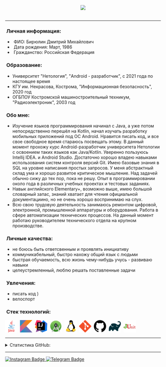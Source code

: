 <div id="header" align="center">
  <img src="https://media.giphy.com/media/O2PhyxtkFwCtUO6nen/giphy.gif" width="100"/>
</div>
<div id="badges" align="center">
<img src="https://komarev.com/ghpvc/?username=filin2hat&style=flat-square&color=green" alt=""/>
 </div>

---

### &nbsp;Личная информация:

* &nbsp;ФИО: Бирюлин Дмитрий Михайлович
* &nbsp;Дата рождения: Март, 1986
* &nbsp;Гражданство: Российская Федерация

### &nbsp;Образование:
* Университет "Нетология", "Android - разработчик", с 2021 года по настоящее время
* КГУ им. Некрасова, Кострома,  "Информационная безопасность", 2020 год
* ОГБПОУ Костромской машиностроительный техникум, "Радиоэлектроник", 2003 год

### &nbsp;Обо мне:
* Изучение языков программирования начинал с Java, а уже потом непосредственно перешёл на Kotlin, начал изучать разработку мобильных приложений под ОС Android. Нравится писать код, и все свое свободное время стараюсь посвещать этому. В данный момент прохожу курс Android-разработчик университета Нетологии с освоением таких языков как Java/Kotlin. Уверенно пользуюсь Intellij IDEA. и Android Studio. Достаточно хорошо владею навыками использования систем контроля версий Git. Имею базовые знания в SQL на уровне написания простых запросов. У меня абстрактный склад ума и хорошо развитое критическое мышление. Над задачей обычно сижу до тех пор, пока не решу. Опыт в программировании около года в различных учебных проектах и тестовых заданиях.
* Навык английского Elementary+, возможно выше, имею большой словарный запас, знаний хватает для чтения официальной документациино, но не очень хорошо воспринимаю на слух.
* Всю свою трудовую деятельность занимаюсь ремонтом цифровой, электронной, промышленной аппаратуры и оборудования. Работа в сфере автоматизации технических процессов.
На данный момент работаю руководителем технического отдела на крупном производстве.


### &nbsp;Личные качества:
* не боюсь быть ответсвенным и проявлять инициативу
* коммуникабельный, быстро нахожу общий язык с людьми
* быстрая обучаемость, всю жизнь чему-нибудь учусь - развиваю навыки
* целеустремленный, люблю решать поставленные задачи

### &nbsp;Увлечения:
* писать код )
* велоспорт

### &nbsp;Стек технологий:

<div>
  <img src="https://github.com/mcmouse88/mcmouse88/blob/main/logo/java.svg" title="Java" alt="Java" width="40" height="40"/>&nbsp;
  <img src="https://github.com/mcmouse88/mcmouse88/blob/main/logo/kotlin.svg" title="Kotlin" alt="Kotlin" width="40" height="40"/>&nbsp;
  <img src="https://github.com/mcmouse88/mcmouse88/blob/main/logo/intellij_idea.png" title="Intellij Idea" alt="Intellij Idea" width="40" height="40"/>&nbsp;
  <img src="https://github.com/mcmouse88/mcmouse88/blob/main/logo/android_studio.png" title="Android Studio" alt="Android Studio" width="40" height="40"/>&nbsp;
  <img src="https://github.com/mcmouse88/mcmouse88/blob/main/logo/linux.svg" title="Linux" alt="Linux" width="40" height="40"/>&nbsp;
  <img src="https://github.com/mcmouse88/mcmouse88/blob/main/logo/git.svg" title="Git" alt="Git " width="40" height="40"/>&nbsp;
  <img src="https://github.com/mcmouse88/mcmouse88/blob/main/logo/github.png"  title="GitHub" alt="GitHub" width="40" height="40"/>&nbsp;
  <img src="https://github.com/mcmouse88/mcmouse88/blob/main/logo/gradle.svg" title="Gradle"  alt="Gradle" width="40" height="40"/>&nbsp;
  <img src="https://github.com/mcmouse88/mcmouse88/blob/main/logo/junit4.png" title="JUnit"  alt="JUnit" width="40" height="40"/>&nbsp;
  </div>

---

<details>
<summary>Статистика GitHub:</summary>
<p align="left">
<a href="https://github.com/filin2hat">
  <img height="180em" src="https://github-readme-stats-eight-theta.vercel.app/api?username=filin2hat&show_icons=true&theme=algolia&include_all_commits=true&count_private=true"/>
  </a>
</p>
<p align="left">
<a href="https://github.com/filin2hat">
  <img height="180em" src="http://github-readme-streak-stats.herokuapp.com?user=filin2hat&theme=algolia"/>
  </a>
</p>
<p align="left">
<a href="https://github.com/filin2hat">
<img height="180em" src="https://github-readme-stats-eight-theta.vercel.app/api/top-langs/?username=filin2hat&layout=compact&langs_count=8&theme=algolia"/>
</a>
</p>
</details>

---

<div id="badges">
  <a href="https://www.instagram.com/filin2hat">
    <img src="https://img.shields.io/badge/Instagram-purple?style=for-the-badge&logo=instagram&logoColor=white" alt="Instagram Badge"/>
  </a>
  <a href="https://t.me/filin2hat">
    <img src="https://img.shields.io/badge/Telegram-blue?style=for-the-badge&logo=telegram&logoColor=white" alt="Telegram Badge"/>
  </a>
</div>
